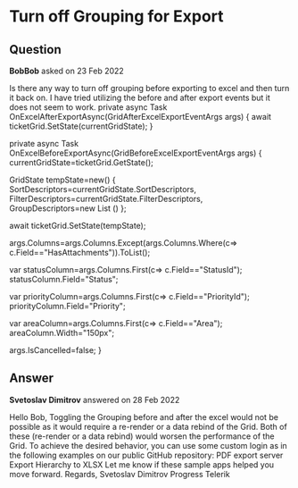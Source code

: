 # Turn off Grouping for Export

## Question

**BobBob** asked on 23 Feb 2022

Is there any way to turn off grouping before exporting to excel and then turn it back on. I have tried utilizing the before and after export events but it does not seem to work. private async Task OnExcelAfterExportAsync(GridAfterExcelExportEventArgs args)
{
await ticketGrid.SetState(currentGridState);
}

private async Task OnExcelBeforeExportAsync(GridBeforeExcelExportEventArgs args)
{
currentGridState=ticketGrid.GetState();

GridState <TicketListModel> tempState=new()
{
SortDescriptors=currentGridState.SortDescriptors,
FilterDescriptors=currentGridState.FilterDescriptors,
GroupDescriptors=new List <GroupDescriptor> ()
};

await ticketGrid.SetState(tempState);

args.Columns=args.Columns.Except(args.Columns.Where(c=> c.Field=="HasAttachments")).ToList();

var statusColumn=args.Columns.First(c=> c.Field=="StatusId");
statusColumn.Field="Status";

var priorityColumn=args.Columns.First(c=> c.Field=="PriorityId");
priorityColumn.Field="Priority";

var areaColumn=args.Columns.First(c=> c.Field=="Area");
areaColumn.Width="150px";

args.IsCancelled=false;
}

## Answer

**Svetoslav Dimitrov** answered on 28 Feb 2022

Hello Bob, Toggling the Grouping before and after the excel would not be possible as it would require a re-render or a data rebind of the Grid. Both of these (re-render or a data rebind) would worsen the performance of the Grid. To achieve the desired behavior, you can use some custom login as in the following examples on our public GitHub repository: PDF export server Export Hierarchy to XLSX Let me know if these sample apps helped you move forward. Regards, Svetoslav Dimitrov Progress Telerik
